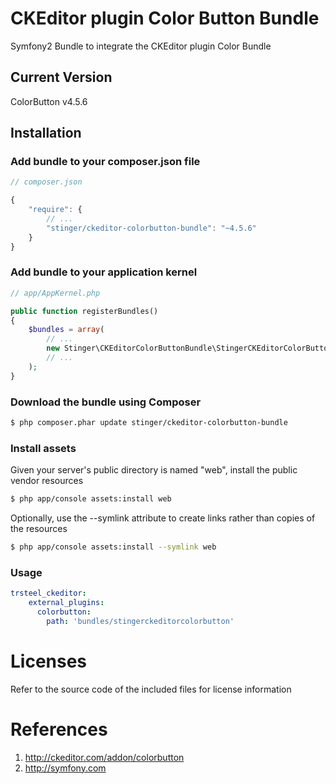 # CKEditor plugin Color Button Bundle
 Symfony2 Bundle to integrate the CKEditor plugin Color Bundle

## Current Version

ColorButton v4.5.6

## Installation

### Add bundle to your composer.json file

``` js
// composer.json

{
    "require": {
		// ...
        "stinger/ckeditor-colorbutton-bundle": "~4.5.6"
    }
}
```

### Add bundle to your application kernel

``` php
// app/AppKernel.php

public function registerBundles()
{
    $bundles = array(
        // ...
        new Stinger\CKEditorColorButtonBundle\StingerCKEditorColorButtonBundle(),
        // ...
    );
}
```

### Download the bundle using Composer

``` bash
$ php composer.phar update stinger/ckeditor-colorbutton-bundle
```

### Install assets

Given your server's public directory is named "web", install the public vendor resources

``` bash
$ php app/console assets:install web
```

Optionally, use the --symlink attribute to create links rather than copies of the resources 

``` bash
$ php app/console assets:install --symlink web
```

### Usage

``` yaml
trsteel_ckeditor:
    external_plugins:
      colorbutton:
        path: 'bundles/stingerckeditorcolorbutton'
```



# Licenses

Refer to the source code of the included files for license information

# References

1. http://ckeditor.com/addon/colorbutton
2. http://symfony.com
 